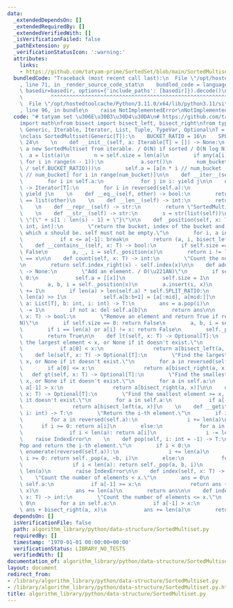 ```yaml
---
data:
  _extendedDependsOn: []
  _extendedRequiredBy: []
  _extendedVerifiedWith: []
  _isVerificationFailed: false
  _pathExtension: py
  _verificationStatusIcon: ':warning:'
  attributes:
    links:
    - https://github.com/tatyam-prime/SortedSet/blob/main/SortedMultiset.py
  bundledCode: "Traceback (most recent call last):\n  File \"/opt/hostedtoolcache/Python/3.11.0/x64/lib/python3.11/site-packages/onlinejudge_verify/documentation/build.py\"\
    , line 71, in _render_source_code_stat\n    bundled_code = language.bundle(stat.path,\
    \ basedir=basedir, options={'include_paths': [basedir]}).decode()\n          \
    \         ^^^^^^^^^^^^^^^^^^^^^^^^^^^^^^^^^^^^^^^^^^^^^^^^^^^^^^^^^^^^^^^^^^^^^^^^^^^^^^^^^\n\
    \  File \"/opt/hostedtoolcache/Python/3.11.0/x64/lib/python3.11/site-packages/onlinejudge_verify/languages/python.py\"\
    , line 96, in bundle\n    raise NotImplementedError\nNotImplementedError\n"
  code: "# tatyam set \u306E\u30B3\u30D4\u30DA\n# https://github.com/tatyam-prime/SortedSet/blob/main/SortedMultiset.py\n\
    import math\nfrom bisect import bisect_left, bisect_right\nfrom typing import\
    \ Generic, Iterable, Iterator, List, Tuple, TypeVar, Optional\nT = TypeVar('T')\n\
    \nclass SortedMultiset(Generic[T]):\n    BUCKET_RATIO = 16\n    SPLIT_RATIO =\
    \ 24\n    \n    def __init__(self, a: Iterable[T] = []) -> None:\n        \"Make\
    \ a new SortedMultiset from iterable. / O(N) if sorted / O(N log N)\"\n      \
    \  a = list(a)\n        n = self.size = len(a)\n        if any(a[i] > a[i + 1]\
    \ for i in range(n - 1)):\n            a.sort()\n        num_bucket = int(math.ceil(math.sqrt(n\
    \ / self.BUCKET_RATIO)))\n        self.a = [a[n * i // num_bucket : n * (i + 1)\
    \ // num_bucket] for i in range(num_bucket)]\n\n    def __iter__(self) -> Iterator[T]:\n\
    \        for i in self.a:\n            for j in i: yield j\n\n    def __reversed__(self)\
    \ -> Iterator[T]:\n        for i in reversed(self.a):\n            for j in reversed(i):\
    \ yield j\n    \n    def __eq__(self, other) -> bool:\n        return list(self)\
    \ == list(other)\n    \n    def __len__(self) -> int:\n        return self.size\n\
    \    \n    def __repr__(self) -> str:\n        return \"SortedMultiset\" + str(self.a)\n\
    \    \n    def __str__(self) -> str:\n        s = str(list(self))\n        return\
    \ \"{\" + s[1 : len(s) - 1] + \"}\"\n\n    def _position(self, x: T) -> Tuple[List[T],\
    \ int, int]:\n        \"return the bucket, index of the bucket and position in\
    \ which x should be. self must not be empty.\"\n        for i, a in enumerate(self.a):\n\
    \            if x <= a[-1]: break\n        return (a, i, bisect_left(a, x))\n\n\
    \    def __contains__(self, x: T) -> bool:\n        if self.size == 0: return\
    \ False\n        a, _, i = self._position(x)\n        return i != len(a) and a[i]\
    \ == x\n\n    def count(self, x: T) -> int:\n        \"Count the number of x.\"\
    \n        return self.index_right(x) - self.index(x)\n\n    def add(self, x: T)\
    \ -> None:\n        \"Add an element. / O(\u221AN)\"\n        if self.size ==\
    \ 0:\n            self.a = [[x]]\n            self.size = 1\n            return\n\
    \        a, b, i = self._position(x)\n        a.insert(i, x)\n        self.size\
    \ += 1\n        if len(a) > len(self.a) * self.SPLIT_RATIO:\n            mid =\
    \ len(a) >> 1\n            self.a[b:b+1] = [a[:mid], a[mid:]]\n    \n    def _pop(self,\
    \ a: List[T], b: int, i: int) -> T:\n        ans = a.pop(i)\n        self.size\
    \ -= 1\n        if not a: del self.a[b]\n        return ans\n\n    def discard(self,\
    \ x: T) -> bool:\n        \"Remove an element and return True if removed. / O(\u221A\
    N)\"\n        if self.size == 0: return False\n        a, b, i = self._position(x)\n\
    \        if i == len(a) or a[i] != x: return False\n        self._pop(a, b, i)\n\
    \        return True\n\n    def lt(self, x: T) -> Optional[T]:\n        \"Find\
    \ the largest element < x, or None if it doesn't exist.\"\n        for a in reversed(self.a):\n\
    \            if a[0] < x:\n                return a[bisect_left(a, x) - 1]\n\n\
    \    def le(self, x: T) -> Optional[T]:\n        \"Find the largest element <=\
    \ x, or None if it doesn't exist.\"\n        for a in reversed(self.a):\n    \
    \        if a[0] <= x:\n                return a[bisect_right(a, x) - 1]\n\n \
    \   def gt(self, x: T) -> Optional[T]:\n        \"Find the smallest element >\
    \ x, or None if it doesn't exist.\"\n        for a in self.a:\n            if\
    \ a[-1] > x:\n                return a[bisect_right(a, x)]\n\n    def ge(self,\
    \ x: T) -> Optional[T]:\n        \"Find the smallest element >= x, or None if\
    \ it doesn't exist.\"\n        for a in self.a:\n            if a[-1] >= x:\n\
    \                return a[bisect_left(a, x)]\n    \n    def __getitem__(self,\
    \ i: int) -> T:\n        \"Return the i-th element.\"\n        if i < 0:\n   \
    \         for a in reversed(self.a):\n                i += len(a)\n          \
    \      if i >= 0: return a[i]\n        else:\n            for a in self.a:\n \
    \               if i < len(a): return a[i]\n                i -= len(a)\n    \
    \    raise IndexError\n    \n    def pop(self, i: int = -1) -> T:\n        \"\
    Pop and return the i-th element.\"\n        if i < 0:\n            for b, a in\
    \ enumerate(reversed(self.a)):\n                i += len(a)\n                if\
    \ i >= 0: return self._pop(a, ~b, i)\n        else:\n            for b, a in enumerate(self.a):\n\
    \                if i < len(a): return self._pop(a, b, i)\n                i -=\
    \ len(a)\n        raise IndexError\n\n    def index(self, x: T) -> int:\n    \
    \    \"Count the number of elements < x.\"\n        ans = 0\n        for a in\
    \ self.a:\n            if a[-1] >= x:\n                return ans + bisect_left(a,\
    \ x)\n            ans += len(a)\n        return ans\n\n    def index_right(self,\
    \ x: T) -> int:\n        \"Count the number of elements <= x.\"\n        ans =\
    \ 0\n        for a in self.a:\n            if a[-1] > x:\n                return\
    \ ans + bisect_right(a, x)\n            ans += len(a)\n        return ans\n"
  dependsOn: []
  isVerificationFile: false
  path: algorithm_library/python/data-structure/SortedMultiset.py
  requiredBy: []
  timestamp: '1970-01-01 00:00:00+00:00'
  verificationStatus: LIBRARY_NO_TESTS
  verifiedWith: []
documentation_of: algorithm_library/python/data-structure/SortedMultiset.py
layout: document
redirect_from:
- /library/algorithm_library/python/data-structure/SortedMultiset.py
- /library/algorithm_library/python/data-structure/SortedMultiset.py.html
title: algorithm_library/python/data-structure/SortedMultiset.py
---
```

